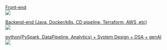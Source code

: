 <a href="https://front-end-docs.netlify.app/01_ng/000_ng_evolution-2025/" target="_blank">Front-end </a><br>
<img src="https://skillicons.dev/icons?i=angular,ts,css,html,js,redux,rxjs,npm,nodejs" />

<a href="https://lekhrajdinkar-backend.onrender.com" target="_blank">Backend-end (Java, Docker/k8s, CD pipeline, Terraform, AWS ,etc)</a><br>
<img src="https://skillicons.dev/icons?i=java,aws,terraform,docker,kubernetes,git,github,linux,bash" />

<a href="https://lekhrajdinkar.netlify.app/" target="_blank">python(PySpark, DataPipeline, Analytics) + System Design + DSA + genAI</a><br>
<img src="https://skillicons.dev/icons?i=python,genai,chatgpt" />
